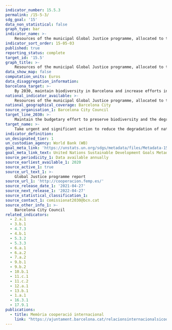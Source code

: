 ```yaml
---
indicator_number: 15.5.3
permalink: /15-5-3/
sdg_goal: '15'
data_non_statistical: false
graph_type: bar
indicator_name: >-
    Resources of the municipal Global Justice programme, allocated to the goal of maintaining biodiversity 
indicator_sort_order: 15-05-03
published: true
reporting_status: complete
target_id: '15.5'
graph_title: >-
    Resources of the municipal Global Justice programme, allocated to the goal of maintaining biodiversity
data_show_map: false
computation_units: Euros
data_disaggregation_information:
barcelona_target: >-
    By 2030, maintain biodiversity in Barcelona and increase efforts in the struggle to preserve the biodiversity of the planet
national_indicator_available: >-
    Resources of the municipal Global Justice programme, allocated to the goal of maintaining biodiversity
national_geographical_coverage: Barcelona City
source_organisation_1: Barcelona City Council
target_line_2030: >-
    Maintain the budgetary effort to preserve biodiversity and the degradation of natural habitats
target_name: >-
    Take urgent and significant action to reduce the degradation of natural habitats, halt the loss of biodiversity and, by 2020, protect and prevent the extinction of threatened species
indicator_definition:
un_designated_tier: 1
un_custodian_agency: World Bank (WB)
goal_meta_link: 'https://unstats.un.org/sdgs/metadata/files/Metadata-15-05-01.pdf'
goal_meta_link_text: United Nations Sustainable Development Goals Metadata (pdf 894kB)
source_periodicity_1: Data available annually
source_earliest_available_1: 2020
source_active_1: true
source_url_text_1: >-
    Global Justice programme report  
source_url_1: 'http://cooperacion.femp.es/'
source_release_date_1: '2021-04-27'
source_next_release_1: '2022-04-27'
source_statistical_classification_1: 
source_contact_1: comissionat2030@bcn.cat
source_other_info_1: >-
    Barcelona City Council
related_indicators: 
  - 2.a.1
  - 3.b.1
  - 4.7.3
  - 4.b.1
  - 5.3.2
  - 5.3.3
  - 6.a.1
  - 6.a.2
  - 7.a.2
  - 9.b.1
  - 9.b.2
  - 10.b.1
  - 11.c.1
  - 11.c.2
  - 12.a.1
  - 13.b.1
  - 1.a.1
  - 16.3.1
  - 17.9.1
publications:
  - title: Memòria cooperació internacional
    link: "https://ajuntament.barcelona.cat/relacionsinternacionalsicooperacio/ca/pla-director-i-pla-de-treball"
---
```

